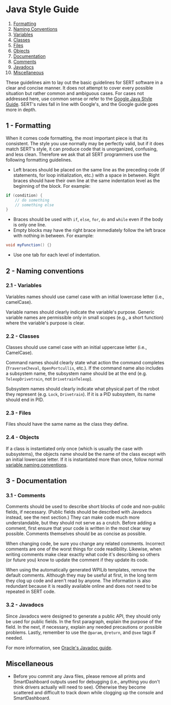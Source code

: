 # Java Style Guide
1. [Formatting](#1---formatting)
2. [Naming Conventions](#2---naming-conventions)
  1. [Variables](#21---variables)
  2. [Classes](#22---classes)
  3. [Files](#23---files)
  4. [Objects](#24---objects)
3. [Documentation](#3---documentation)
  1. [Comments](#31---comments)
  2. [Javadocs](#32---javadocs)
4. [Miscellaneous](#4---miscellaneous)

These guidelines aim to lay out the basic guidelines for SERT software in a clear and concise manner. It does not attempt to cover every possible situation but rather common and ambiguous cases. For cases not addressed here, use common sense or refer to the [Google Java Style Guide](https://google.github.io/styleguide/javaguide.html). SERT's rules fall in line with Google's, and the Google guide goes more in depth.

## 1 - Formatting
When it comes code formatting, the most important piece is that its consistent. The style you use normally may be perfectly valid, but if it does match SERT's style, it can produce code that is unorganized, confusing, and less clean. Therefore we ask that all SERT programmers use the following formatting guidelines.

- Left braces should be placed on the same line as the preceding code (if statements, for loop initialization, etc.) with a space in between. Right braces should have their own line at the same indentation level as the beginning of the block. For example:
```java
if (condition) {
    // do something
    // something else
}
```
- Braces should be used with `if`, `else`, `for`, `do` and `while` even if the body is only one line.
- Empty blocks may have the right brace immediately follow the left brace with nothing in between. For example:
```java
void myFunction() {}
```
- Use one tab for each level of indentation.

## 2 - Naming conventions
### 2.1 - Variables
Variables names should use camel case with an initial lowercase letter (i.e., camelCase).

Variable names should clearly indicate the variable's purpose. Generic variable names are permissible only in small scopes (e.g., a short function) where the variable's purpose is clear.

### 2.2 - Classes
Classes should use camel case with an initial uppercase letter (i.e., CamelCase).

Command names should clearly state what action the command completes (`TraverseCheval`, `OpenPortcullis`, etc.). If the command name also includes a subsystem name, the subsystem name should be at the end (e.g. `TeleopDrivetrain`, not `DrivetrainTeleop`).

Subsystem names should clearly indicate what physical part of the robot they represent (e.g. `Lock`, `Drivetrain`). If it is a PID subsystem, its name should end in PID.

### 2.3 - Files
Files should have the same name as the class they define.

### 2.4 - Objects
If a class is instantiated only once (which is usually the case with subsystems), the objects name should be the name of the class except with an initial lowercase letter. If it is instantiated more than once, follow normal [variable naming conventions](#1---variables).

## 3 - Documentation
### 3.1 - Comments
Comments should be used to describe short blocks of code and non-public fields, if necessary. (Public fields should be described with Javadocs instead, see the next section.) They can make code much more understandable, but they should not serve as a crutch. Before adding a comment, first ensure that your code is written in the most clear way possible. Comments themselves should be as concise as possible.

When changing code, be sure you change any related comments. Incorrect comments are one of the worst things for code readibility. Likewise, when writing comments make clear exactly what code it's describing so others (or future you) know to update the comment if they update its code.

When using the automatically generated WPILib templates, remove the default comments. Although they may be useful at first, in the long term they clog up code and aren't read by anyone. The information is also redundant because it is readily available online and does not need to be repeated in SERT code.

### 3.2 - Javadocs
Since Javadocs were designed to generate a public API, they should only be used for public fields. In the first paragraph, explain the purpose of the field. In the next, if necessary, explain any needed precautions or possible  problems. Lastly, remember to use the `@param`, `@return`, and `@see` tags if needed.

For more information, see [Oracle's Javadoc guide](http://www.oracle.com/technetwork/articles/java/index-137868.html).

## Miscellaneous
- Before you commit any Java files, please remove all prints and SmartDashboard outputs used for debugging (i.e., anything you don't think drivers actually will need to see). Otherwise they become scattered and difficult to track down while clogging up the console and SmartDashboard.
